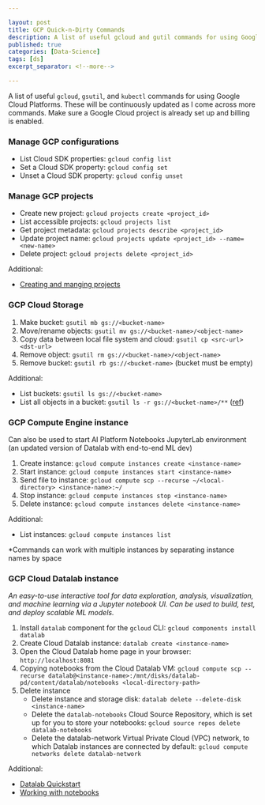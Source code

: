 ```yaml
---

layout: post
title: GCP Quick-n-Dirty Commands
description: A list of useful gcloud and gutil commands for using Google Cloud Platforms services
published: true
categories: [Data-Science]
tags: [ds]
excerpt_separator: <!--more-->

---
```


A list of useful `gcloud`, `gsutil`, and `kubectl` commands for using Google Cloud Platforms. These will be continuously updated as I come across more commands. Make sure a Google Cloud project is already set up and billing is enabled.

<!--more-->

### Manage GCP configurations

* List Cloud SDK properties: `gcloud config list`
* Set a Cloud SDK property: `gcloud config set`
* Unset a Cloud SDK property: `gcloud config unset`

### Manage GCP projects

* Create new project: `gcloud projects create <project_id>`
* List accessible projects: `gcloud projects list`
* Get project metadata: `gcloud projects describe <project_id>`
* Update project name: `gcloud projects update <project_id> --name=<new-name>`
* Delete project: `gcloud projects delete <project_id>`

Additional: 
* [Creating and manging projects](https://cloud.google.com/resource-manager/docs/creating-managing-projects)

### GCP Cloud Storage

1. Make bucket: `gsutil mb gs://<bucket-name>`
2. Move/rename objects: `gsutil mv gs://<bucket-name>/<object-name>`
3. Copy data between local file system and cloud: `gsutil cp <src-url> <dst-url>`
3. Remove object: `gsutil rm gs://<bucket-name>/<object-name>`
4. Remove bucket: `gsutil rb gs://<bucket-name>` (bucket must be empty)

Additional: 

* List buckets: `gsutil ls gs://<bucket-name>`
* List all objects in a bucket: `gsutil ls -r gs://<bucket-name>/**` ([ref](https://cloud.google.com/storage/docs/gsutil/addlhelp/HowSubdirectoriesWork))

### GCP Compute Engine instance

Can also be used to start AI Platform Notebooks JupyterLab environment (an updated version of Datalab with end-to-end ML dev)

1. Create instance: `gcloud compute instances create <instance-name>`  
2. Start instance: `gcloud compute instances start <instance-name>`  
3. Send file to instance: `gcloud compute scp --recurse ~/<local-directory> <instance-name>:~/`
4. Stop instance: `gcloud compute instances stop <instance-name>`  
5. Delete instance: `gcloud compute instances delete <instance-name>`

Additional: 

* List instances: `gcloud compute instances list`  

\*Commands can work with multiple instances by separating instance names by space

### GCP Cloud Datalab instance

*An easy-to-use interactive tool for data exploration, analysis, visualization, and machine learning via a Jupyter notebook UI. Can be used to build, test, and deploy scalable ML models.*

1. Install `datalab` component for the `gcloud` CLI: `gcloud components install datalab`
2. Create Cloud Datalab instance: `datalab create <instance-name>`
3. Open the Cloud Datalab home page in your browser: `http://localhost:8081`
4. Copying notebooks from the Cloud Datalab VM: `gcloud compute scp --recurse datalab@<instance-name>:/mnt/disks/datalab-pd/content/datalab/notebooks <local-directory-path>`
5. Delete instance 
	* Delete instance and storage disk: `datalab delete --delete-disk <instance-name>`
	* Delete the `datalab-notebooks` Cloud Source Repository, which is set up for you to store your notebooks: `gcloud source repos delete datalab-notebooks`
	* Delete the datalab-network Virtual Private Cloud (VPC) network, to which Datalab instances are connected by default: `gcloud compute networks delete datalab-network`

Additional: 

* [Datalab Quickstart](https://cloud.google.com/datalab/docs/quickstart)
* [Working with notebooks](https://cloud.google.com/datalab/docs/how-to/working-with-notebooks)
